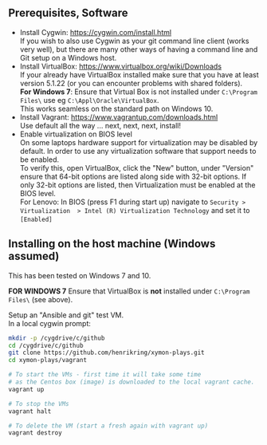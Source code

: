 ## Prerequisites, Software
* Install Cygwin: https://cygwin.com/install.html  
  If you wish to also use Cygwin as your git command line client (works very well), but there are many other ways of having a command line and Git setup on a Windows host.
* Install VirtualBox: https://www.virtualbox.org/wiki/Downloads  
  If your already have VirtualBox installed make sure that you have at least version 5.1.22 (or you can encounter problems with shared folders).  
  __For Windows 7__: Ensure that Virtual Box is not installed under `C:\Program Files\` use eg `C:\Appl\Oracle\VirtualBox`.  
  This works seamless on the standard path on Windows 10.
* Install Vagrant: https://www.vagrantup.com/downloads.html  
  Use default all the way ... next, next, next, install!
* Enable virtualization on BIOS level  
  On some laptops hardware support for virtualization may be disabled by default.
  In order to use any virtualization software that support needs to be enabled.  
  To verify this, open VirtualBox, click the "New" button, under "Version" ensure that 64-bit options are listed along side with 32-bit options. If only 32-bit options are listed, then Virtualization must be enabled at the BIOS level.  
  For Lenovo: In BIOS (press F1 during start up) navigate to `Security > Virtualization  > Intel (R) Virtualization Technology` and set it to  `[Enabled]`

## Installing on the host machine (Windows assumed)
This has been tested on Windows 7 and 10.  

__FOR WINDOWS 7__ Ensure that VirtualBox is __not__ installed under `C:\Program Files\` (see above).  

Setup an "Ansible and git" test VM.  
In a local cygwin prompt:
```bash
mkdir -p /cygdrive/c/github
cd /cygdrive/c/github
git clone https://github.com/henrikring/xymon-plays.git
cd xymon-plays/vagrant

# To start the VMs - first time it will take some time
# as the Centos box (image) is downloaded to the local vagrant cache.
vagrant up

# To stop the VMs
vagrant halt

# To delete the VM (start a fresh again with vagrant up)
vagrant destroy
```
